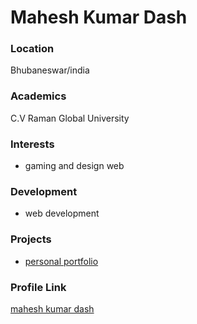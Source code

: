 # Mahesh Kumar Dash

### Location

Bhubaneswar/india

### Academics

C.V Raman Global University

### Interests

- gaming and design web

### Development

- web development

### Projects

- [personal portfolio](https://mahesh-sketch.github.io/mahesh-dash/)

### Profile Link

[mahesh kumar dash](https://github.com/mahesh-sketch)
